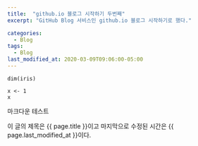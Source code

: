 ```yaml
---
title:  "github.io 블로그 시작하기 두번째"
excerpt: "GitHub Blog 서비스인 github.io 블로그 시작하기로 했다."

categories:
  - Blog
tags:
  - Blog
last_modified_at: 2020-03-09T09:06:00-05:00
---
```


```{r}
dim(iris)
```

```{r echo=FALSE}
x <- 1
x
```

마크다운 테스트

이 글의 제목은 {{ page.title }}이고
마지막으로 수정된 시간은 {{ page.last_modified_at }}이다.
